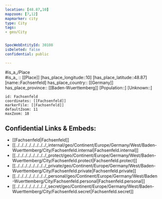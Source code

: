 ```yaml
---
location: [48.87,10] 
mapzoom: [7,12] 
mapmarker: city 
type: City
tags:
- geo/City


SpocWebEntityId: 30108
isDeleted: false
confidential: public

---
```

#is_a_/Place  
#is_a_ :: [[Place]] 
[has_place_longitude::10] 
[has_place_latitude::48.87] 
[name::Fachsenfeld] 
has_place_country:: [[Germany]]  
has_place_province:: [[Baden-Wuerttemberg]] 
[Population::] 
[Unknown::] 


```leaflet
id: Fachsenfeld
coordinates: [[Fachsenfeld]] 
markerFile: [[Fachsenfeld]] 
defaultZoom: 11 
maxZoom: 18
```


## Confidential Links & Embeds: 
- [[Fachsenfeld|Fachsenfeld]]  
- [[../../../../../../../../_internal/geo/Continent/Europe/Germany/West/Baden-Wuerttemberg/City/Fachsenfeld.internal|Fachsenfeld.internal]] 
- [[../../../../../../../../_protect/geo/Continent/Europe/Germany/West/Baden-Wuerttemberg/City/Fachsenfeld.protect|Fachsenfeld.protect]] 
- [[../../../../../../../../_private/geo/Continent/Europe/Germany/West/Baden-Wuerttemberg/City/Fachsenfeld.private|Fachsenfeld.private]] 
- [[../../../../../../../../_personal/geo/Continent/Europe/Germany/West/Baden-Wuerttemberg/City/Fachsenfeld.personal|Fachsenfeld.personal]] 
- [[../../../../../../../../_secret/geo/Continent/Europe/Germany/West/Baden-Wuerttemberg/City/Fachsenfeld.secret|Fachsenfeld.secret]] 
